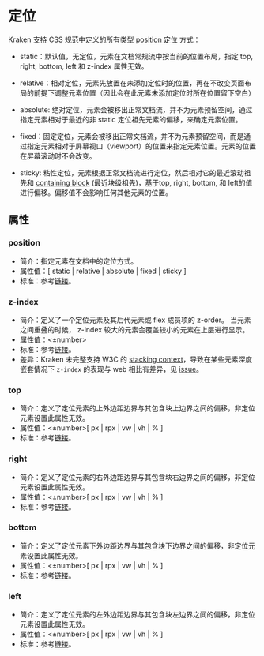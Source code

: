 # 定位

Kraken 支持 CSS 规范中定义的所有类型 [position 定位](https://developer.mozilla.org/zh-CN/docs/Web/CSS/position) 方式：

- static：默认值，无定位，元素在文档常规流中按当前的位置布局，指定 top, right, bottom, left 和 z-index 属性无效。

- relative：相对定位，元素先放置在未添加定位时的位置，再在不改变页面布局的前提下调整元素位置（因此会在此元素未添加定位时所在位置留下空白）

- absolute: 绝对定位，元素会被移出正常文档流，并不为元素预留空间，通过指定元素相对于最近的非 static 定位祖先元素的偏移，来确定元素位置。

- fixed：固定定位，元素会被移出正常文档流，并不为元素预留空间，而是通过指定元素相对于屏幕视口（viewport）的位置来指定元素位置。元素的位置在屏幕滚动时不会改变。

- sticky: 粘性定位，元素根据正常文档流进行定位，然后相对它的最近滚动祖先和 [containing block](https://developer.mozilla.org/zh-CN/docs/Web/CSS/Containing_block) (最近块级祖先)，基于top, right, bottom, 和 left的值进行偏移。偏移值不会影响任何其他元素的位置。

## 属性

### position
- 简介：指定元素在文档中的定位方式。
- 属性值：[ static | relative | absolute | fixed | sticky ]
- 标准：参考[链接](https://developer.mozilla.org/zh-CN/docs/Web/CSS/position)。

### z-index
- 简介：定义了一个定位元素及其后代元素或 flex 成员项的 z-order。 当元素之间重叠的时候， z-index 较大的元素会覆盖较小的元素在上层进行显示。
- 属性值：<±number>
- 标准：参考[链接](https://developer.mozilla.org/zh-CN/docs/Web/CSS/z-index)。
- 差异：Kraken 未完整支持 W3C 的 [stacking context](https://www.w3.org/TR/CSS2/zindex.html)，导致在某些元素深度嵌套情况下 `z-index` 的表现与 web 相比有差异，见 [issue](https://github.com/openkraken/kraken/issues/55)。

### top
- 简介：定义了定位元素的上外边距边界与其包含块上边界之间的偏移，非定位元素设置此属性无效。
- 属性值：<±number>[ px | rpx | vw | vh | % ]
- 标准：参考[链接](https://developer.mozilla.org/zh-CN/docs/Web/CSS/top)。

### right
- 简介：定义了定位元素的右外边距边界与其包含块右边界之间的偏移，非定位元素设置此属性无效。
- 属性值：<±number>[ px | rpx | vw | vh | % ]
- 标准：参考[链接](https://developer.mozilla.org/zh-CN/docs/Web/CSS/right)。

### bottom
- 简介：定义了定位元素下外边距边界与其包含块下边界之间的偏移，非定位元素设置此属性无效。
- 属性值：<±number>[ px | rpx | vw | vh | % ]
- 标准：参考[链接](https://developer.mozilla.org/zh-CN/docs/Web/CSS/bottom)。

### left
- 简介：定义了定位元素的左外边距边界与其包含块左边界之间的偏移，非定位元素设置此属性无效。
- 属性值：<±number>[ px | rpx | vw | vh | % ]
- 标准：参考[链接](https://developer.mozilla.org/zh-CN/docs/Web/CSS/left)。